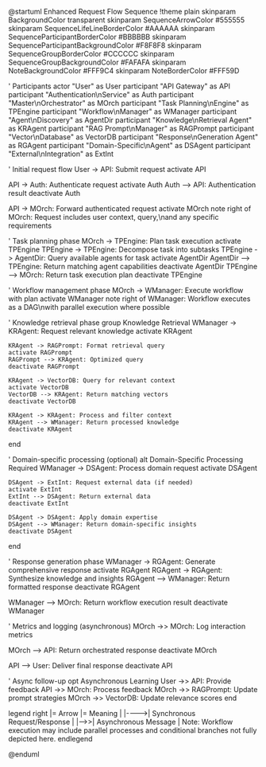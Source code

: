 @startuml Enhanced Request Flow Sequence
!theme plain
skinparam BackgroundColor transparent
skinparam SequenceArrowColor #555555
skinparam SequenceLifeLineBorderColor #AAAAAA
skinparam SequenceParticipantBorderColor #BBBBBB
skinparam SequenceParticipantBackgroundColor #F8F8F8
skinparam SequenceGroupBorderColor #CCCCCC
skinparam SequenceGroupBackgroundColor #FAFAFA
skinparam NoteBackgroundColor #FFF9C4
skinparam NoteBorderColor #FFF59D

' Participants
actor "User" as User
participant "API Gateway" as API
participant "Authentication\nService" as Auth
participant "Master\nOrchestrator" as MOrch
participant "Task Planning\nEngine" as TPEngine
participant "Workflow\nManager" as WManager
participant "Agent\nDiscovery" as AgentDir
participant "Knowledge\nRetrieval Agent" as KRAgent
participant "RAG Prompt\nManager" as RAGPrompt
participant "Vector\nDatabase" as VectorDB
participant "Response\nGeneration Agent" as RGAgent
participant "Domain-Specific\nAgent" as DSAgent
participant "External\nIntegration" as ExtInt

' Initial request flow
User -> API: Submit request
activate API

API -> Auth: Authenticate request
activate Auth
Auth --> API: Authentication result
deactivate Auth

API -> MOrch: Forward authenticated request
activate MOrch
note right of MOrch: Request includes user context, query,\nand any specific requirements

' Task planning phase
MOrch -> TPEngine: Plan task execution
activate TPEngine
TPEngine -> TPEngine: Decompose task into subtasks
TPEngine -> AgentDir: Query available agents for task
activate AgentDir
AgentDir --> TPEngine: Return matching agent capabilities 
deactivate AgentDir
TPEngine --> MOrch: Return task execution plan
deactivate TPEngine

' Workflow management phase
MOrch -> WManager: Execute workflow with plan
activate WManager
note right of WManager: Workflow executes as a DAG\nwith parallel execution where possible

' Knowledge retrieval phase
group Knowledge Retrieval
    WManager -> KRAgent: Request relevant knowledge
    activate KRAgent
    
    KRAgent -> RAGPrompt: Format retrieval query
    activate RAGPrompt
    RAGPrompt --> KRAgent: Optimized query
    deactivate RAGPrompt
    
    KRAgent -> VectorDB: Query for relevant context
    activate VectorDB
    VectorDB --> KRAgent: Return matching vectors
    deactivate VectorDB
    
    KRAgent -> KRAgent: Process and filter context
    KRAgent --> WManager: Return processed knowledge
    deactivate KRAgent
end

' Domain-specific processing (optional)
alt Domain-Specific Processing Required
    WManager -> DSAgent: Process domain request
    activate DSAgent
    
    DSAgent -> ExtInt: Request external data (if needed)
    activate ExtInt
    ExtInt --> DSAgent: Return external data
    deactivate ExtInt
    
    DSAgent -> DSAgent: Apply domain expertise
    DSAgent --> WManager: Return domain-specific insights
    deactivate DSAgent
end

' Response generation phase
WManager -> RGAgent: Generate comprehensive response
activate RGAgent
RGAgent -> RGAgent: Synthesize knowledge and insights
RGAgent --> WManager: Return formatted response
deactivate RGAgent

WManager --> MOrch: Return workflow execution result
deactivate WManager

' Metrics and logging (asynchronous)
MOrch ->> MOrch: Log interaction metrics

MOrch --> API: Return orchestrated response
deactivate MOrch

API --> User: Deliver final response
deactivate API

' Async follow-up
opt Asynchronous Learning
    User ->> API: Provide feedback
    API ->> MOrch: Process feedback
    MOrch ->> RAGPrompt: Update prompt strategies
    MOrch ->> VectorDB: Update relevance scores
end

legend right
  |= Arrow |= Meaning |
  |---->| Synchronous Request/Response |
  |-->>| Asynchronous Message |
  Note: Workflow execution may include parallel processes
  and conditional branches not fully depicted here.
endlegend

@enduml
